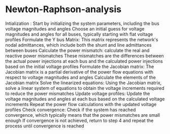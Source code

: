 # Newton-Raphson-analysis
Intialization :
Start by initializing the system parameters, including the bus voltage magnitudes and angles
Choose an initial guess for voltage magnitudes and angles for all buses, typically starting with flat voltage profiles 
Formulate the Y bus Matrix:
This matrix represents the network's nodal admittances, which include both the shunt and line admittances between buses
Calculate the power mismatch:
calculate the real and reactive power mismatches
These mismatches are the differences between the actual power injections at each bus and the calculated power injections based on the initial voltage profiles
Formulate the Jacobian matrix:
The Jacobian matrix is a partial derivative of the power flow equations with respect to voltage magnitudes and angles
Calculate the elements of the Jacobian matrix
Solve the linearized equations:
Using the Jacobian matrix, solve a linear system of equations to obtain the voltage increments required to reduce the power mismatches
Update voltage profiles:
Update the voltage magnitudes and angles at each bus based on the calculated voltage increments
Repeat the power flow calculations with the updated voltage profiles
Check convergence:
Check if the system has reached convergence, which typically means that the power mismatches are small enough
If convergence is not achieved, return to step 4 and repeat the process until convergence is reached
